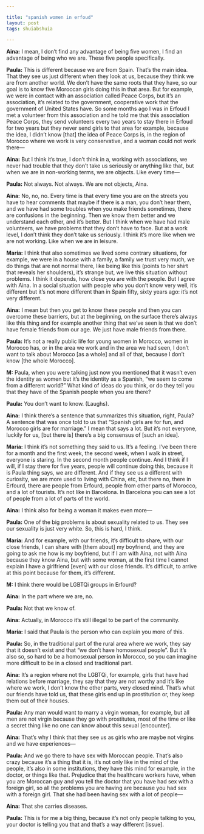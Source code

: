 ```yaml
---

title: "spanish women in erfoud"
layout: post
tags: shuiabshuia
    
---
```


**Aina:** I mean, I don’t find any advantage of being five women, I find an advantage of being who we are. These five people specifically. 

**Paula:** This is different because we are from Spain. That’s the main idea. That they see us just different when they look at us, because they think we are from another world. We don’t have the same roots that they have, so our goal is to know five Moroccan girls doing this in that area. But for example, we were in contact with an association called Peace Corps, but it’s an association, it’s related to the government, cooperative work that the government of United States have. So some months ago I was in Erfoud I met a volunteer from this association and he told me that this association Peace Corps, they send volunteers every two years to stay there in Erfoud for two years but they never send girls to that area for example, because the idea, I didn’t know [that] the idea of Peace Corps is, in the region of Morocco where we work is very conservative, and a woman could not work there—

**Aina:** But I think it’s true, I don’t think in a, working with associations, we never had trouble that they don’t take us seriously or anything like that, but when we are in non-working terms, we are objects. Like every time—

**Paula:** Not always. Not always. We are not objects, Aina.

**Aina:** No, no, no. Every time is that every time you are on the streets you have to hear comments that maybe if there is a man, you don’t hear them, and we have had some troubles when you make friends sometimes, there are confusions in the beginning. Then we know them better and we understand each other, and it’s better. But I think when we have had male volunteers, we have problems that they don’t have to face. But at a work level, I don’t think they don’t take us seriously. I think it’s more like when we are not working. Like when we are in leisure.

**María:** I think that also sometimes we lived some contrary situations, for example, we were in a house with a family, a family we trust very much, we do things that are not normal there, like being like this (points to her shirt that reveals her shoulders), it’s strange but, we live this situation without problems. I think it depends, how close you are with the people. But I agree with Aina. In a social situation with people who you don’t know very well, it’s different but it’s not more different than in Spain fifty, sixty years ago: it’s not very different. 

**Aina:** I mean but then you get to know these people and then you can overcome these barriers, but at the beginning, on the surface there’s always like this thing and for example another thing that we’ve seen is that we don’t have female friends from our age. We just have male friends from there.

**Paula:** It’s not a really public life for young women in Morocco, women in Morocco has, or in the area we work and in the area we had seen, I don’t want to talk about Morocco [as a whole] and all of that, because I don’t know [the whole Morocco]. 

**M:** Paula, when you were talking just now you mentioned that it wasn’t even the identity as women but it’s the identity as a Spanish, “we seem to come from a different world?” What kind of ideas do you think, or do they tell you that they have of the Spanish people when you are there?

**Paula:** You don’t want to know. (Laughs). 

**Aina:** I think there’s a sentence that summarizes this situation, right, Paula? A sentence that was once told to us that “Spanish girls are for fun, and Morocco girls are for marriage.” I mean that says a lot. But it’s not everyone, luckily for us, [but there is] there’s a big consensus of [such an idea]. 

**María:** I think it’s not something they said to us. It’s a feeling. I’ve been there for a month and the first week, the second week, when I walk in street, everyone is staring. In the second month people continue. And I think if I will, if I stay there for five years, people will continue doing this, because it is Paula thing says, we are different. And if they see us a different with curiosity, we are more used to living with China, etc, but there no, there in Erfourd, there are people from Erfourd, people from other parts of Morocco, and a lot of tourists. It’s not like in Barcelona. In Barcelona you can see a lot of people from a lot of parts of the world.

**Aina:** I think also for being a woman it makes even more—

**Paula:** One of the big problems is about sexuality related to us. They see our sexuality is just very white. So, this is hard, I think. 

**María:** And for example, with our friends, it’s difficult to share, with our close friends, I can share with [them about] my boyfriend, and they are going to ask me how is my boyfriend, but if I am with Aina, not with Aina because they know Aina, but with some woman, at the first time I cannot explain I have a girlfriend [even] with our close friends. It’s difficult, to arrive at this point because for them, it’s different.

**M:** I think there would be LGBTQi groups in Erfourd?

**Aina:** In the part where we are, no. 

**Paula:** Not that we know of. 

**Aina:** Actually, in Morocco it’s still illegal to be part of the community.

**María:** I said that Paula is the person who can explain you more of this. 

**Paula:** So, in the traditional part of the rural area where we work, they say that it doesn’t exist and that “we don’t have homosexual people”. But it’s also so, so hard to be a homosexual person in Morocco, so you can imagine more difficult to be in a closed and traditional part.

**Aina:** It’s a region where not the LGBTQi, for example, girls that have had relations before marriage, they say that they are not worthy and it’s like where we work, I don’t know the other parts, very closed mind. That’s what our friends have told us, that these girls end up in prostitution or, they keep them out of their houses.

**Paula:** Any man would want to marry a virgin woman, for example, but all men are not virgin because they go with prostitutes, most of the time or like a secret thing like no one can know about this sexual [encounter].

**Aina:** That’s why I think that they see us as girls who are maybe not virgins and we have experiences—

**Paula:** And we go there to have sex with Moroccan people. That’s also crazy because it’s a thing that it is, it’s not only like in the mind of the people, it’s also in some institutions, they have this mind for example, in the doctor, or things like that. Prejudice that the healthcare workers have, when you are Moroccan guy and you tell the doctor that you have had sex with a foreign girl, so all the problems you are having are because you had sex with a foreign girl. That she had been having sex with a lot of people—

**Aina:** That she carries diseases.

**Paula:** This is for me a big thing, because it’s not only people talking to you, your doctor is telling you that and that’s a way different [issue].
